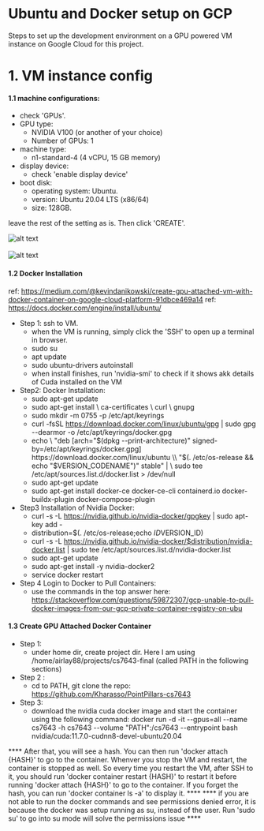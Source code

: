 # Ubuntu and Docker setup on GCP

Steps to set up the development environment on a GPU powered VM instance on Google Cloud for this project.

# 1. VM instance config

#### 1.1 machine configurations:
  - check 'GPUs'. 
  - GPU type: 
    - NVIDIA V100 (or another of your choice)
    - Number of GPUs: 1
  - machine type: 
    - n1-standard-4 (4 vCPU, 15 GB memory)
  - display device: 
    - check 'enable display device'
  - boot disk: 
    - operating system: Ubuntu. 
    - version: Ubuntu 20.04 LTS (x86/64)
    - size: 128GB.

leave the rest of the setting as is. Then click 'CREATE'.

![alt text](/gcp_vm_config1.png)
</br>
</br>
![alt text](/gcp_vm_config2.png)

#### 1.2 Docker Installation
ref: https://medium.com/@kevindanikowski/create-gpu-attached-vm-with-docker-container-on-google-cloud-platform-91dbce469a14
ref: https://docs.docker.com/engine/install/ubuntu/

  - Step 1: ssh to VM. 
    - when the VM is running, simply click the 'SSH' to open up a terminal in browser.
    - sudo su
    - apt update
    - sudo ubuntu-drivers autoinstall
    - when install finishes, run 'nvidia-smi' to check if it shows akk details of Cuda installed on the VM
  - Step2: Docker Installation: 
    - sudo apt-get update
    - sudo apt-get install \\
    ca-certificates \\
    curl \\
    gnupg
    - sudo mkdir -m 0755 -p /etc/apt/keyrings
    - curl -fsSL https://download.docker.com/linux/ubuntu/gpg | sudo gpg --dearmor -o /etc/apt/keyrings/docker.gpg
    - echo \\
  "deb [arch="$(dpkg --print-architecture)" signed-by=/etc/apt/keyrings/docker.gpg] https://download.docker.com/linux/ubuntu \\
  "$(. /etc/os-release && echo "$VERSION_CODENAME")" stable" | \\
  sudo tee /etc/apt/sources.list.d/docker.list > /dev/null
    - sudo apt-get update
    - sudo apt-get install docker-ce docker-ce-cli containerd.io docker-buildx-plugin docker-compose-plugin
  - Step3 Installation of Nvidia Docker: 
    - curl -s -L https://nvidia.github.io/nvidia-docker/gpgkey | sudo apt-key add -
    - distribution=$(. /etc/os-release;echo $ID$VERSION_ID)
    - curl -s -L https://nvidia.github.io/nvidia-docker/$distribution/nvidia-docker.list | sudo tee /etc/apt/sources.list.d/nvidia-docker.list
    - sudo apt-get update
    - sudo apt-get install -y nvidia-docker2
    - service docker restart
  - Step 4 Login to Docker to Pull Containers: 
    - use the commands in the top answer here: https://stackoverflow.com/questions/59872307/gcp-unable-to-pull-docker-images-from-our-gcp-private-container-registry-on-ubu

#### 1.3 Create GPU Attached Docker Container
  - Step 1: 
    - under home dir, create project dir. Here I am using /home/airlay88/projects/cs7643-final (called PATH in the following sections)
  - Step 2 :
    - cd to PATH, git clone the repo: https://github.com/Kharasso/PointPillars-cs7643
  - Step 3:
    - download the nvidia cuda docker image and start the container using the following command:
    docker run -d -it --gpus=all --name cs7643 -h cs7643 --volume "PATH":/cs7643 --entrypoint bash nvidia/cuda:11.7.0-cudnn8-devel-ubuntu20.04

**** After that, you will see a hash. You can then run 'docker attach {HASH}' to go to the container.
Whenver you stop the VM and restart, the container is stopped as well. So every time you restart the VM, after SSH to it, you should run 'docker container restart {HASH}' to restart it before running 'docker attach {HASH}' to go to the container.
If you forget the hash, you can run 'docker container ls -a' to display it. ****
**** if you are not able to run the docker commands and see permissions denied error, it is because the docker was setup running as su, instead of the user. Run 'sudo su' to go into su mode will solve the permissions issue ****

